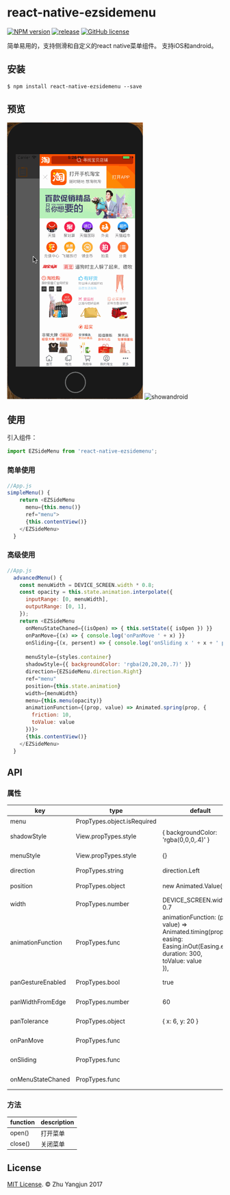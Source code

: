 # react-native-ezsidemenu


[![NPM version][npm-image]][npm-url]
[![release](https://img.shields.io/github/release/easyui/react-native-ezsidemenu.svg?style=flat-square)](https://github.com/easyui/react-native-ezsidemenu/releases)
[![GitHub license](https://img.shields.io/badge/license-MIT-blue.svg)](https://raw.githubusercontent.com/joeferraro/react-native-ezsidemenu/master/LICENSE.md)

简单易用的，支持侧滑和自定义的react native菜单组件。 支持iOS和android。


## 安装

```
$ npm install react-native-ezsidemenu --save
```

## 预览

![showios](showios.gif)  ![showandroid](showandroid.gif)


## 使用

引入组件：

```js
import EZSideMenu from 'react-native-ezsidemenu';
```

### 简单使用

```js
//App.js
simpleMenu() {
    return <EZSideMenu
      menu={this.menu()}
      ref="menu">
      {this.contentView()}
    </EZSideMenu>
  }
```

### 高级使用

```js
//App.js
  advancedMenu() {
    const menuWidth = DEVICE_SCREEN.width * 0.8;
    const opacity = this.state.animation.interpolate({
      inputRange: [0, menuWidth],
      outputRange: [0, 1],
    });
    return <EZSideMenu
      onMenuStateChaned={(isOpen) => { this.setState({ isOpen }) }}
      onPanMove={(x) => { console.log('onPanMove ' + x) }}
      onSliding={(x, persent) => { console.log('onSliding x ' + x + ' persent ' + persent) }}

      menuStyle={styles.container}
      shadowStyle={{ backgroundColor: 'rgba(20,20,20,.7)' }}
      direction={EZSideMenu.direction.Right}
      ref="menu"
      position={this.state.animation}
      width={menuWidth}
      menu={this.menu(opacity)}
      animationFunction={(prop, value) => Animated.spring(prop, {
        friction: 10,
        toValue: value
      })}>
      {this.contentView()}
    </EZSideMenu>
  }
```

## API

### 属性

| key | type | default | description |                 
| --- | --- | --- | --- |
| menu | PropTypes.object.isRequired |  | 菜单组件 |
| shadowStyle | View.propTypes.style | { backgroundColor: 'rgba(0,0,0,.4)' } |  菜单旁的样式|
| menuStyle | View.propTypes.style | {} | 菜单组件样式  |
| direction | PropTypes.string | direction.Left | 菜单方向 |
| position | PropTypes.object | new Animated.Value(0) | 菜单滑出位置|
| width | PropTypes.number | DEVICE_SCREEN.width * 0.7 | 菜单宽度 |
| animationFunction | PropTypes.func | animationFunction: (prop, value) => Animated.timing(prop, { <br /> easing: Easing.inOut(Easing.ease), <br /> duration: 300, <br /> toValue: value <br /> }), | 菜单划动动画 |
| panGestureEnabled | PropTypes.bool | true | 菜单是否支持手势划动 |
| panWidthFromEdge | PropTypes.number | 60 | 菜单划开有效距离 |
| panTolerance | PropTypes.object | { x: 6, y: 20 } |  菜单划动容错范围 |
| onPanMove | PropTypes.func | | 菜单划动回调 |
| onSliding | PropTypes.func | | 菜单动画回调 | 
| onMenuStateChaned | PropTypes.func | | 菜单状态改变回调 |
       

### 方法
| function | description |                    
| --- | --- | 
| open() | 打开菜单 |
| close() | 关闭菜单 |


## License
[MIT License](http://opensource.org/licenses/mit-license.html). © Zhu Yangjun 2017


[npm-image]: https://img.shields.io/npm/v/react-native-ezsidemenu.svg?style=flat-square
[npm-url]: https://npmjs.org/package/react-native-ezsidemenu
[travis-image]: https://img.shields.io/travis/yorkie/react-native-ezsidemenu.svg?style=flat-square
[travis-url]: https://travis-ci.org/yorkie/react-native-ezsidemenu
[david-image]: http://img.shields.io/david/yorkie/react-native-ezsidemenu.svg?style=flat-square
[david-url]: https://david-dm.org/yorkie/react-native-ezsidemenu
[downloads-image]: http://img.shields.io/npm/dm/react-native-ezsidemenu.svg?style=flat-square
[downloads-url]: https://npmjs.org/package/react-native-ezsidemenu
[React Native]: https://github.com/facebook/react-native
[react-native-cn]: https://github.com/reactnativecn
[react-native-ezsidemenu]: https://github.com/easyui/react-native-ezsidemenu
[Linking Libraries iOS Guidance]: https://developer.apple.com/library/ios/recipes/xcode_help-project_editor/Articles/AddingaLibrarytoaTarget.html


